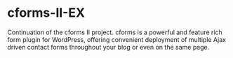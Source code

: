 cforms-II-EX
============

Continuation of the cforms II project. cforms is a powerful and feature rich form plugin for WordPress, offering convenient deployment of multiple Ajax driven contact forms throughout your blog or even on the same page.
